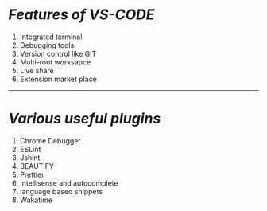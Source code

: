 # *Features of VS-CODE*


1. Integrated terminal
2. Debugging tools
3. Version control like GIT
4. Multi-root worksapce
5. Live share
6. Extension market place

---


# *Various useful plugins*

1. Chrome Debugger
2. ESLint
3. Jshint
4. BEAUTIFY
5. Prettier
6. Intellisense and autocomplete
7. language based snippets
8. Wakatime

